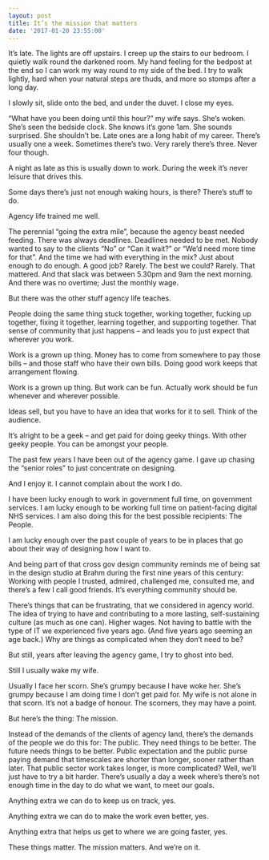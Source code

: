 ```yaml
---
layout: post
title: It’s the mission that matters
date: '2017-01-20 23:55:00'
---
```

It’s late. The lights are off upstairs. I creep up the stairs to our bedroom. I quietly walk round the darkened room. My hand feeling for the bedpost at the end so I can work my way round to my side of the bed. I try to walk lightly, hard when your natural steps are thuds, and more so stomps after a long day.

I slowly sit, slide onto the bed, and under the duvet. I close my eyes.

“What have you been doing until this hour?” my wife says. She’s woken. She’s seen the bedside clock. She knows it’s gone 1am. She sounds surprised. She shouldn’t be. Late ones are a long habit of my career. There’s usually one a week. Sometimes there’s two. Very rarely there’s three. Never four though.

A night as late as this is usually down to work. During the week it’s never leisure that drives this.

Some days there’s just not enough waking hours, is there? There’s stuff to do.

 Agency life trained me well.

The perennial “going the extra mile”, because the agency beast needed feeding. There was always deadlines. Deadlines needed to be met. Nobody wanted to say to the clients “No” or “Can it wait?” or “We’d need more time for that”. And the time we had with everything in the mix? Just about enough to do enough. A good job? Rarely. The best we could? Rarely. That mattered.  And that slack was between 5.30pm and 9am the next morning. And there was no overtime; Just the monthly wage.

But there was the other stuff agency life teaches.

People doing the same thing stuck together, working together, fucking up together, fixing it together, learning together, and supporting together. That sense of community that just happens – and leads you to just expect that wherever you work.

Work is a grown up thing. Money has to come from somewhere to pay those bills – and those staff who have their own bills. Doing good work keeps that arrangement flowing.

Work is a grown up thing. But work can be fun. Actually work should be fun whenever and wherever possible.

Ideas sell, but you have to have an idea that works for it to sell. Think of the audience.

It’s alright to be a geek – and get paid for doing geeky things. With other geeky people. You can be amongst your people.

The past few years I have been out of the agency game. I gave up chasing the “senior roles” to just concentrate on designing.

And I enjoy it. I cannot complain about the work I do.

I have been lucky enough to work in government full time, on government services. I am lucky enough to be working full time on patient-facing digital NHS services. I am also doing this for the best possible recipients: The People.

I am lucky enough over the past couple of years to be in places that go about their way of designing how I want to.

And being part of that cross gov design community reminds me of being sat in the design studio at Brahm during the first nine years of this century: Working with people I trusted, admired, challenged me, consulted me, and there’s a few I call good friends. It’s everything community should be.

There’s things that can be frustrating, that we considered in agency world. The idea of trying to have and contributing to a more lasting, self-sustaining culture (as much as one can). Higher wages. Not having to battle with the type of IT we experienced five years ago. (And five years ago seeming an age back.) Why are things as complicated when they don’t need to be?

But still, years after leaving the agency game, I try to ghost into bed.

Still I usually wake my wife.

Usually I face her scorn. She’s grumpy because I have woke her. She’s grumpy because I am doing time I don’t get paid for. My wife is not alone in that scorn. It’s not a badge of honour. The scorners, they may have a point.

But here’s the thing: The mission.

Instead of the demands of the clients of agency land, there’s the demands of the people we do this for: The public. They need things to be better. The future needs things to be better. Public expectation and the public purse paying demand that timescales are shorter than longer, sooner rather than later. That public sector work takes longer, is more complicated? Well, we’ll just have to try a bit harder. There’s usually a day a week where’s there’s not enough time in the day to do what we want, to meet our goals.

Anything extra we can do to keep us on track, yes.

Anything extra we can do to make the work even better, yes.

Anything extra that helps us get to where we are going faster, yes.

These things matter. The mission matters. And we’re on it.
